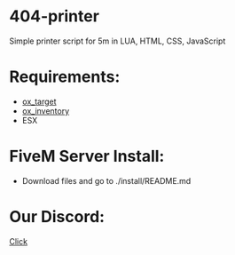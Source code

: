 # 404-printer
Simple printer script for 5m in LUA, HTML, CSS, JavaScript

# Requirements:
- [ox_target](https://github.com/overextended/ox_target/releases/tag/v1.14.0)
- [ox_inventory](https://github.com/overextended/ox_inventory/releases/tag/v2.39.1)
- ESX
# FiveM Server Install:
 - Download files and go to ./install/README.md
# Our Discord:
[Click](https://discord.gg/BnWM94EjaF)
